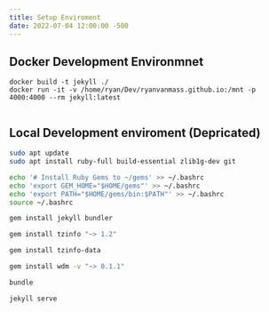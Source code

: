 ```yaml
---
title: Setup Enviroment
date: 2022-07-04 12:00:00 -500
---
```

## Docker Development Environmnet
```
docker build -t jekyll ./
docker run -it -v /home/ryan/Dev/ryanvanmass.github.io:/mnt -p 4000:4000 --rm jekyll:latest


```



## Local Development enviroment (Depricated)
```bash
sudo apt update
sudo apt install ruby-full build-essential zlib1g-dev git

echo '# Install Ruby Gems to ~/gems' >> ~/.bashrc
echo 'export GEM_HOME="$HOME/gems"' >> ~/.bashrc
echo 'export PATH="$HOME/gems/bin:$PATH"' >> ~/.bashrc
source ~/.bashrc

gem install jekyll bundler

gem install tzinfo "~> 1.2"

gem install tzinfo-data

gem install wdm -v "~> 0.1.1"

bundle 

jekyll serve
```